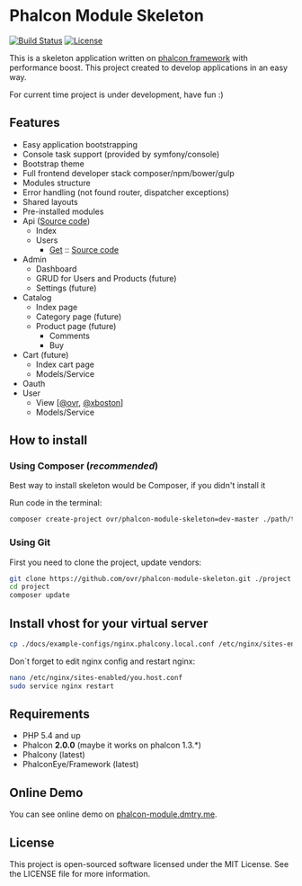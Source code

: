 Phalcon Module Skeleton
========
[![Build Status](https://travis-ci.org/ovr/phalcon-module-skeleton.png?branch=master)](https://travis-ci.org/ovr/phalcon-module-skeleton)
[![License](https://poser.pugx.org/ovr/phalcon-module-skeleton/license.svg)](https://packagist.org/packages/ovr/phalcon-module-skeleton/)

This is a skeleton application written on [phalcon framework](https://github.com/phalcon/cphalcon) with performance boost.
This project created to develop applications in an easy way.
 
For current time project is under development, have fun :)

Features
--------

* Easy application bootstrapping
* Console task support (provided by symfony/console)
* Bootstrap theme
* Full frontend developer stack composer/npm/bower/gulp
* Modules structure
* Error handling (not found router, dispatcher exceptions)
* Shared layouts
* Pre-installed modules
 * Api ([Source code](./application/modules/api))
    * Index
    * Users
        * [Get](http://phalcon-module.dmtry.me/api/users/get/2/) :: [Source code](./application/modules/api/controllers/UsersController.php)
 * Admin
    * Dashboard
    * GRUD for Users and Products (future)
    * Settings (future)
 * Catalog
    * Index page
    * Category page (future)
    * Product page (future)
        * Comments
        * Buy
 * Cart (future)
    * Index cart page
    * Models/Service
 * Oauth
 * User
    * View [[@ovr](http://phalcon-module.dmtry.me/user/1/), [@xboston](http://phalcon-module.dmtry.me/user/2/)]
    * Models/Service

How to install
--------------

### Using Composer (*recommended*)

Best way to install skeleton would be Composer, if you didn't install it

Run code in the terminal:

```bash
composer create-project ovr/phalcon-module-skeleton=dev-master ./path/to/install
```

### Using Git

First you need to clone the project, update vendors:

```bash
git clone https://github.com/ovr/phalcon-module-skeleton.git ./project
cd project
composer update
```

## Install vhost for your virtual server


```bash
cp ./docs/example-configs/nginx.phalcony.local.conf /etc/nginx/sites-enabled/you.host.conf
```

Don`t forget to edit nginx config and restart nginx:

```bash
nano /etc/nginx/sites-enabled/you.host.conf
sudo service nginx restart
```

Requirements
------------

* PHP 5.4 and up
* Phalcon **2.0.0** (maybe it works on phalcon 1.3.*)
* Phalcony (latest)
* PhalconEye/Framework (latest)

Online Demo
-----------

You can see online demo on [phalcon-module.dmtry.me](http://phalcon-module.dmtry.me/).

License
-------

This project is open-sourced software licensed under the MIT License. See the LICENSE file for more information.
